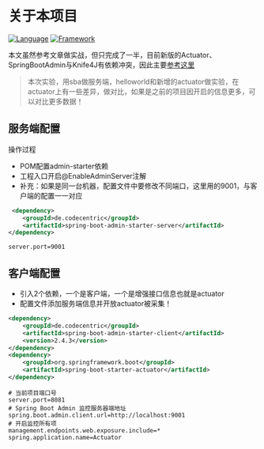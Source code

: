 # 关于本项目
[![Language](https://img.shields.io/badge/Language-Java_8_121-007396?color=orange&logo=java)](https://github.com/4575252/SpringBootBook)
[![Framework](https://img.shields.io/badge/Framework-Spring_Boot_2.7.4-6DB33F?logo=spring)](https://github.com/4575252/SpringBootBook)

本文虽然参考文章做实战，但只完成了一半，目前新版的Actuator、SpringBootAdmin与Knife4J有依赖冲突，因此主要[参考这里](https://www.51cto.com/article/699076.html)

>本次实验，用sba做服务端，helloworld和新增的actuator做实验，在actuator上有一些差异，做对比，如果是之前的项目因开启的信息更多，可以对比更多数据！

## 服务端配置
操作过程
- POM配置admin-starter依赖
- 工程入口开启@EnableAdminServer注解
- 补充：如果是同一台机器，配置文件中要修改不同端口，这里用的9001，与客户端的配置一一对应
```xml
 <dependency>
    <groupId>de.codecentric</groupId>
    <artifactId>spring-boot-admin-starter-server</artifactId>
</dependency>
```

```properties
server.port=9001
```

## 客户端配置
- 引入2个依赖，一个是客户端，一个是增强接口信息也就是actuator
- 配置文件添加服务端信息并开放actuator被采集！

```xml
<dependency>
    <groupId>de.codecentric</groupId>
    <artifactId>spring-boot-admin-starter-client</artifactId>
    <version>2.4.3</version>
</dependency>
<dependency>
    <groupId>org.springframework.boot</groupId>
    <artifactId>spring-boot-starter-actuator</artifactId>
</dependency>
```

```properties
# 当前项目端口号 
server.port=8081
# Spring Boot Admin 监控服务器端地址 
spring.boot.admin.client.url=http://localhost:9001 
# 开启监控所有项
management.endpoints.web.exposure.include=* 
spring.application.name=Actuator
```